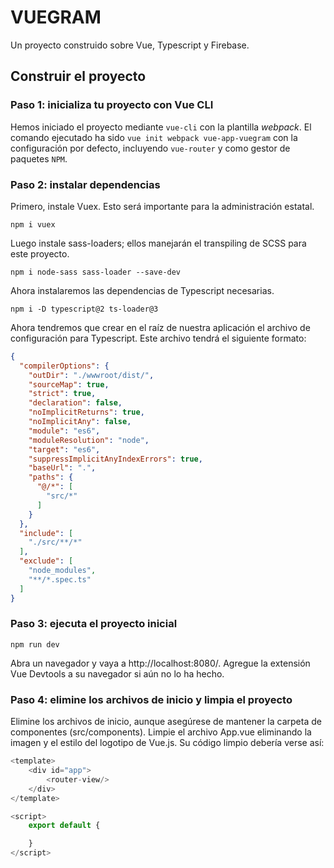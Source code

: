 # VUEGRAM

Un proyecto construido sobre Vue, Typescript y Firebase.

## Construir el proyecto

### Paso 1: inicializa tu proyecto con Vue CLI

Hemos iniciado el proyecto mediante `vue-cli` con la plantilla *webpack*.
El comando ejecutado ha sido `vue init webpack vue-app-vuegram` con la configuración por defecto, incluyendo `vue-router` y como gestor de paquetes `NPM`.

### Paso 2: instalar dependencias

Primero, instale Vuex. Esto será importante para la administración estatal.

`npm i vuex`

Luego instale sass-loaders; ellos manejarán el transpiling de SCSS para este proyecto.

`npm i node-sass sass-loader --save-dev`

Ahora instalaremos las dependencias de Typescript necesarias.

`npm i -D typescript@2 ts-loader@3`

Ahora tendremos que crear en el raíz de nuestra aplicación el archivo de configuración para Typescript. Este archivo tendrá el siguiente formato:

```json
{
  "compilerOptions": {
    "outDir": "./wwwroot/dist/",
    "sourceMap": true,
    "strict": true,
    "declaration": false,
    "noImplicitReturns": true,
    "noImplicitAny": false,
    "module": "es6",
    "moduleResolution": "node",
    "target": "es6",
    "suppressImplicitAnyIndexErrors": true,
    "baseUrl": ".",
    "paths": {
      "@/*": [
        "src/*"
      ]
    }
  },
  "include": [
    "./src/**/*"
  ],
  "exclude": [
    "node_modules",
    "**/*.spec.ts"
  ]
}

```

### Paso 3: ejecuta el proyecto inicial

`npm run dev`

Abra un navegador y vaya a http://localhost:8080/. Agregue la extensión Vue Devtools a su navegador si aún no lo ha hecho.

### Paso 4: elimine los archivos de inicio y limpia el proyecto

Elimine los archivos de inicio, aunque asegúrese de mantener la carpeta de componentes (src/components). Limpie el archivo App.vue eliminando la imagen y el estilo del logotipo de Vue.js. Su código limpio debería verse así:

```js
<template>
    <div id="app">
        <router-view/>
    </div>
</template>

<script>
    export default {

    }
</script>
```
